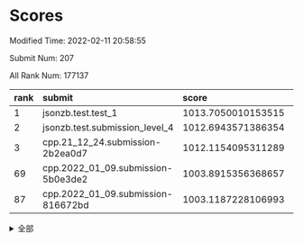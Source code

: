 # Scores

Modified Time: 2022-02-11 20:58:55

Submit Num: 207

All Rank Num: 177137

| rank |               submit               |       score        |       sigma        | pk_num |
| :--- | :--------------------------------- | :----------------- | :----------------- | :----- |
| 1    | jsonzb.test.test_1                 | 1013.7050010153515 | 0.8275219565201558 | 3418   |
| 2    | jsonzb.test.submission_level_4     | 1012.6943571386354 | 0.7824060121900135 | 3427   |
| 3    | cpp.21_12_24.submission-2b2ea0d7   | 1012.1154095311289 | 0.7715313280793956 | 3423   |
| 69   | cpp.2022_01_09.submission-5b0e3de2 | 1003.8915356368657 | 0.7174562479946222 | 3423   |
| 87   | cpp.2022_01_09.submission-816672bd | 1003.1187228106993 | 0.7194991206230116 | 3418   |


<details>
<summary>全部</summary>

| rank |                 submit                 |       score        |       sigma        | pk_num |
| :--- | :------------------------------------- | :----------------- | :----------------- | :----- |
| 1    | jsonzb.test.test_1                     | 1013.7050010153515 | 0.8275219565201558 | 3418   |
| 2    | jsonzb.test.submission_level_4         | 1012.6943571386354 | 0.7824060121900135 | 3427   |
| 3    | cpp.21_12_24.submission-2b2ea0d7       | 1012.1154095311289 | 0.7715313280793956 | 3423   |
| 4    | gobigger.level_3.submission_level_3_36 | 1011.5989036533596 | 0.796415449288201  | 3425   |
| 5    | gobigger.level_3.submission_level_3_15 | 1011.2142848743841 | 0.7651983106985758 | 3427   |
| 6    | gobigger.level_3.submission_level_3_13 | 1011.2085987424106 | 0.7756920344457081 | 3426   |
| 7    | gobigger.level_3.submission_level_3_40 | 1011.1596384745122 | 0.7563912887096121 | 3424   |
| 8    | gobigger.level_3.submission_level_3_9  | 1010.9953558212673 | 0.7672965992700064 | 3423   |
| 9    | gobigger.level_3.submission_level_3_38 | 1010.9120880881723 | 0.7668524577561611 | 3425   |
| 10   | gobigger.level_3.submission_level_3_30 | 1010.846055541482  | 0.7664188771551756 | 3426   |
| 11   | gobigger.level_3.submission_level_3_28 | 1010.8176495446961 | 0.7791490749787928 | 3425   |
| 12   | gobigger.level_3.submission_level_3_20 | 1010.8150922358603 | 0.777236057153085  | 3425   |
| 13   | gobigger.level_3.submission_level_3_27 | 1010.7789080265711 | 0.7611633536966451 | 3420   |
| 14   | gobigger.level_3.submission_level_3_23 | 1010.7323007789778 | 0.7867765953137961 | 3421   |
| 15   | gobigger.level_3.submission_level_3_42 | 1010.6988404687477 | 0.7801513123003032 | 3422   |
| 16   | gobigger.level_3.submission_level_3_43 | 1010.6648020730848 | 0.7795686985653988 | 3421   |
| 17   | gobigger.level_3.submission_level_3_29 | 1010.6565844055089 | 0.7757442458601236 | 3424   |
| 18   | gobigger.level_3.submission_level_3_16 | 1010.6499955413583 | 0.768432221994322  | 3425   |
| 19   | gobigger.level_3.submission_level_3_39 | 1010.5977699135202 | 0.7495503068500341 | 3421   |
| 20   | gobigger.level_3.submission_level_3_3  | 1010.526249703969  | 0.7385604074047472 | 3419   |
| 21   | gobigger.level_3.submission_level_3_48 | 1010.4951638446968 | 0.7645918486332149 | 3423   |
| 22   | gobigger.level_3.submission_level_3_6  | 1010.4891540913836 | 0.7517091844524456 | 3426   |
| 23   | gobigger.level_3.submission_level_3_4  | 1010.4191246311585 | 0.7599377847961659 | 3421   |
| 24   | gobigger.level_3.submission_level_3_11 | 1010.2882061318086 | 0.7630255797628213 | 3422   |
| 25   | gobigger.level_3.submission_level_3_10 | 1010.2538885054647 | 0.7569846646189098 | 3422   |
| 26   | gobigger.level_3.submission_level_3_31 | 1010.1494276788032 | 0.7566262905220632 | 3416   |
| 27   | gobigger.level_3.submission_level_3_41 | 1010.1146081643121 | 0.7692335985140306 | 3422   |
| 28   | gobigger.level_3.submission_level_3_46 | 1010.0607683332333 | 0.7370021484298455 | 3416   |
| 29   | gobigger.level_3.submission_level_3_8  | 1010.0363645656428 | 0.7631587892693008 | 3422   |
| 30   | gobigger.level_3.submission_level_3_25 | 1009.925495746585  | 0.7747215162913277 | 3424   |
| 31   | gobigger.level_3.submission_level_3_26 | 1009.9011164653408 | 0.7571960090558414 | 3418   |
| 32   | gobigger.level_3.submission_level_3_21 | 1009.8168879998124 | 0.7608228330162236 | 3418   |
| 33   | gobigger.level_3.submission_level_3_32 | 1009.7934210826899 | 0.7765783983188392 | 3424   |
| 34   | gobigger.level_3.submission_level_3_24 | 1009.7836009052382 | 0.7350711925108275 | 3421   |
| 35   | gobigger.level_3.submission_level_3_5  | 1009.6923994292122 | 0.7675828914433922 | 3424   |
| 36   | gobigger.level_3.submission_level_3_1  | 1009.6507396426299 | 0.7449086228921761 | 3430   |
| 37   | gobigger.level_3.submission_level_3_35 | 1009.5650443437847 | 0.7589113077379273 | 3423   |
| 38   | gobigger.level_3.submission_level_3_33 | 1009.5635115509599 | 0.7502101714788064 | 3417   |
| 39   | gobigger.level_3.submission_level_3_0  | 1009.4885253868933 | 0.7528753533192244 | 3422   |
| 40   | gobigger.level_3.submission_level_3_19 | 1009.4781828097093 | 0.7747959880061192 | 3423   |
| 41   | gobigger.level_3.submission_level_3_12 | 1009.441913372957  | 0.7692681177521047 | 3420   |
| 42   | gobigger.level_3.submission_level_3_44 | 1009.437633391779  | 0.7672680496347445 | 3421   |
| 43   | gobigger.level_3.submission_level_3_22 | 1009.3086622732234 | 0.746504236843279  | 3422   |
| 44   | gobigger.level_3.submission_level_3_14 | 1009.280001973989  | 0.766881415645678  | 3423   |
| 45   | gobigger.level_3.submission_level_3_47 | 1009.2617041418399 | 0.7652645430757427 | 3423   |
| 46   | gobigger.level_3.submission_level_3_7  | 1009.0021914978563 | 0.7297452948736567 | 3422   |
| 47   | gobigger.level_3.submission_level_3_2  | 1008.948827126071  | 0.742542129584696  | 3419   |
| 48   | gobigger.level_3.submission_level_3_18 | 1008.9153687668876 | 0.7338099441887714 | 3417   |
| 49   | gobigger.level_3.submission_level_3_34 | 1008.8452608348259 | 0.7656467233409148 | 3428   |
| 50   | gobigger.level_3.submission_level_3_45 | 1008.6211531097321 | 0.7560759531268115 | 3425   |
| 51   | gobigger.level_3.submission_level_3_17 | 1008.3815479366391 | 0.738515338564779  | 3426   |
| 52   | gobigger.level_3.submission_level_3_49 | 1007.9746569200436 | 0.7217919263274155 | 3423   |
| 53   | gobigger.level_3.submission_level_3_37 | 1007.8107076395033 | 0.7298198626606923 | 3415   |
| 54   | gobigger.level_1.submission_level_1_39 | 1004.6470728035335 | 0.7216953390533384 | 3427   |
| 55   | gobigger.level_1.submission_level_1_15 | 1004.5735672900008 | 0.7197449402883155 | 3423   |
| 56   | gobigger.level_1.submission_level_1_4  | 1004.505543862633  | 0.7232324748258229 | 3420   |
| 57   | gobigger.level_1.submission_level_1_6  | 1004.4479654311984 | 0.7178664645062173 | 3428   |
| 58   | gobigger.level_1.submission_level_1_23 | 1004.337395523155  | 0.7196511367965807 | 3421   |
| 59   | gobigger.level_1.submission_level_1_29 | 1004.2616100288553 | 0.7237422890330791 | 3425   |
| 60   | gobigger.level_1.submission_level_1_26 | 1004.2572928317594 | 0.721815894052447  | 3424   |
| 61   | gobigger.level_1.submission_level_1_30 | 1004.2157260019471 | 0.7080254632105933 | 3427   |
| 62   | gobigger.level_1.submission_level_1_34 | 1004.0621303296056 | 0.7314296781694855 | 3422   |
| 63   | gobigger.level_1.submission_level_1_47 | 1004.0356512719941 | 0.7189378220809296 | 3420   |
| 64   | gobigger.level_1.submission_level_1_36 | 1003.9691720541458 | 0.713394818393017  | 3426   |
| 65   | gobigger.level_1.submission_level_1_35 | 1003.9617697910757 | 0.720481825441824  | 3420   |
| 66   | gobigger.level_1.submission_level_1_46 | 1003.9605661885166 | 0.7129505926278541 | 3427   |
| 67   | gobigger.level_1.submission_level_1_44 | 1003.9600150503394 | 0.7186616493607947 | 3416   |
| 68   | gobigger.level_1.submission_level_1_21 | 1003.9116600353242 | 0.7080538018397935 | 3419   |
| 69   | cpp.2022_01_09.submission-5b0e3de2     | 1003.8915356368657 | 0.7174562479946222 | 3423   |
| 70   | gobigger.level_1.submission_level_1_31 | 1003.8675826455938 | 0.7151518341834169 | 3422   |
| 71   | gobigger.level_1.submission_level_1_45 | 1003.8021331867922 | 0.7159437060611282 | 3419   |
| 72   | gobigger.level_1.submission_level_1_38 | 1003.7061437289519 | 0.7196095718507846 | 3422   |
| 73   | gobigger.level_1.submission_level_1_8  | 1003.6772053556318 | 0.7212050741319185 | 3423   |
| 74   | gobigger.level_1.submission_level_1_20 | 1003.6185308894511 | 0.7178067255914582 | 3425   |
| 75   | gobigger.level_1.submission_level_1_10 | 1003.5758827697965 | 0.7196328834482036 | 3428   |
| 76   | gobigger.level_1.submission_level_1_24 | 1003.5609038607275 | 0.7092416241725098 | 3419   |
| 77   | gobigger.level_1.submission_level_1_48 | 1003.5387087147916 | 0.7285392142868488 | 3430   |
| 78   | gobigger.level_1.submission_level_1_43 | 1003.5290986716554 | 0.7181502986519283 | 3423   |
| 79   | gobigger.level_1.submission_level_1_41 | 1003.49618621799   | 0.7133886824369132 | 3421   |
| 80   | gobigger.level_1.submission_level_1_1  | 1003.4418880318473 | 0.7182213086579644 | 3420   |
| 81   | gobigger.level_1.submission_level_1_16 | 1003.3949763117649 | 0.7281450989631207 | 3427   |
| 82   | gobigger.level_1.submission_level_1_14 | 1003.3563539328512 | 0.7209237745461419 | 3419   |
| 83   | gobigger.level_1.submission_level_1_49 | 1003.3348289721447 | 0.7205866259350032 | 3424   |
| 84   | gobigger.level_1.submission_level_1_0  | 1003.2222512978855 | 0.7174864568675896 | 3421   |
| 85   | gobigger.level_1.submission_level_1_3  | 1003.2022744188262 | 0.7055439384118877 | 3421   |
| 86   | gobigger.level_1.submission_level_1_37 | 1003.1350914013278 | 0.7131945144950036 | 3417   |
| 87   | cpp.2022_01_09.submission-816672bd     | 1003.1187228106993 | 0.7194991206230116 | 3418   |
| 88   | gobigger.level_1.submission_level_1_2  | 1003.0934750288844 | 0.7214251876788893 | 3428   |
| 89   | gobigger.level_1.submission_level_1_19 | 1003.0811386523537 | 0.7102305060269607 | 3425   |
| 90   | gobigger.level_1.submission_level_1_32 | 1003.0593281008279 | 0.7236512713320139 | 3423   |
| 91   | gobigger.level_1.submission_level_1_25 | 1003.0331511899423 | 0.7177950795141692 | 3423   |
| 92   | gobigger.level_1.submission_level_1_18 | 1003.0314622716802 | 0.7208950048505574 | 3425   |
| 93   | gobigger.level_1.submission_level_1_5  | 1003.0074358432983 | 0.7241093516287864 | 3424   |
| 94   | gobigger.level_1.submission_level_1_33 | 1003.0008895470686 | 0.7223595477126528 | 3429   |
| 95   | gobigger.level_1.submission_level_1_9  | 1002.841274227769  | 0.729437597185908  | 3425   |
| 96   | gobigger.level_1.submission_level_1_27 | 1002.6660548166559 | 0.714727594851341  | 3420   |
| 97   | gobigger.level_1.submission_level_1_22 | 1002.6260049707079 | 0.7148270459410055 | 3419   |
| 98   | gobigger.level_1.submission_level_1_28 | 1002.3962083814589 | 0.7074643096163482 | 3422   |
| 99   | gobigger.level_1.submission_level_1_13 | 1002.3767894544378 | 0.7252626585076675 | 3426   |
| 100  | gobigger.level_1.submission_level_1_40 | 1002.3551331147735 | 0.7222328113720765 | 3425   |
| 101  | gobigger.level_1.submission_level_1_17 | 1002.1614516172499 | 0.7321309743966674 | 3425   |
| 102  | gobigger.level_1.submission_level_1_42 | 1002.0890638017664 | 0.7058755207934754 | 3422   |
| 103  | gobigger.level_1.submission_level_1_11 | 1001.8633616681113 | 0.7223132992510227 | 3426   |
| 104  | gobigger.level_1.submission_level_1_7  | 1001.6026854084676 | 0.702861669577102  | 3423   |
| 105  | gobigger.level_1.submission_level_1_12 | 1001.5997805273165 | 0.7037367057672397 | 3425   |
| 106  | gobigger.random.submission_random_7    | 997.6399931576644  | 0.7121619495695436 | 3426   |
| 107  | gobigger.random.submission_random_6    | 997.1729437483982  | 0.714574252743157  | 3417   |
| 108  | gobigger.random.submission_random_39   | 997.1468341850359  | 0.7047395356467597 | 3417   |
| 109  | gobigger.random.submission_random_29   | 997.0272556455535  | 0.7126406854918041 | 3423   |
| 110  | gobigger.random.submission_random_24   | 997.0189650596285  | 0.6934292804043373 | 3423   |
| 111  | gobigger.random.submission_random_8    | 996.8754497440093  | 0.7177983738008852 | 3420   |
| 112  | gobigger.random.submission_random_4    | 996.8419310965318  | 0.7208267053742612 | 3424   |
| 113  | gobigger.random.submission_random_18   | 996.6717472236948  | 0.7096873249519436 | 3424   |
| 114  | gobigger.random.submission_random_16   | 996.6468917023532  | 0.7046231354244928 | 3425   |
| 115  | gobigger.random.submission_random_49   | 996.6030203108177  | 0.7125213354642705 | 3424   |
| 116  | gobigger.random.submission_random_35   | 996.5955319551894  | 0.7199134292179566 | 3426   |
| 117  | gobigger.random.submission_random_2    | 996.4755090186441  | 0.7273413802141411 | 3428   |
| 118  | gobigger.random.submission_random_45   | 996.4619553291218  | 0.7209588895553131 | 3422   |
| 119  | gobigger.random.submission_random_34   | 996.4204700734224  | 0.7059201916096329 | 3424   |
| 120  | gobigger.random.submission_random_48   | 996.3632033305985  | 0.7031461866747222 | 3422   |
| 121  | gobigger.random.submission_random_13   | 996.3030665983712  | 0.707828195923225  | 3421   |
| 122  | gobigger.random.submission_random_23   | 996.2849528049272  | 0.7121774402138467 | 3423   |
| 123  | gobigger.random.submission_random_27   | 996.2825910821384  | 0.7167706283778832 | 3417   |
| 124  | gobigger.random.submission_random_38   | 996.1757421351143  | 0.7038609849002713 | 3423   |
| 125  | gobigger.random.submission_random_11   | 996.1751907346561  | 0.7098774968365364 | 3423   |
| 126  | gobigger.random.submission_random_32   | 996.1409038652502  | 0.7122483940152219 | 3424   |
| 127  | gobigger.random.submission_random_10   | 995.9480483632374  | 0.7262005492544068 | 3425   |
| 128  | gobigger.random.submission_random_15   | 995.9459878145714  | 0.7096843201094659 | 3422   |
| 129  | gobigger.random.submission_random_26   | 995.923761050377   | 0.7013911790313629 | 3424   |
| 130  | gobigger.random.submission_random_17   | 995.9159243102843  | 0.7111878016984666 | 3420   |
| 131  | gobigger.random.submission_random_0    | 995.9122578253869  | 0.7237247712320658 | 3426   |
| 132  | gobigger.random.submission_random_33   | 995.8991628541751  | 0.705094594562418  | 3424   |
| 133  | gobigger.random.submission_random_5    | 995.8832941984698  | 0.7066195186278696 | 3420   |
| 134  | gobigger.random.submission_random_25   | 995.8567132225832  | 0.6994237771877277 | 3427   |
| 135  | gobigger.random.submission_random_19   | 995.7902266833323  | 0.7049449512028677 | 3425   |
| 136  | gobigger.random.submission_random_9    | 995.7032158248983  | 0.7037710707575198 | 3424   |
| 137  | gobigger.random.submission_random_3    | 995.6609897371038  | 0.7116213628022652 | 3423   |
| 138  | gobigger.random.submission_random_36   | 995.6609247142758  | 0.7034728644172191 | 3424   |
| 139  | gobigger.random.submission_random_30   | 995.6405635147134  | 0.7096811934913594 | 3420   |
| 140  | gobigger.random.submission_random_40   | 995.5633075421546  | 0.7186349016393385 | 3425   |
| 141  | gobigger.random.submission_random_42   | 995.5544638102572  | 0.7089527802793143 | 3417   |
| 142  | gobigger.random.submission_random_43   | 995.494650589834   | 0.7109029954474877 | 3425   |
| 143  | gobigger.random.submission_random_47   | 995.4794848539924  | 0.7086159064884925 | 3421   |
| 144  | gobigger.random.submission_random_37   | 995.4734809026623  | 0.7170816521034855 | 3425   |
| 145  | gobigger.random.submission_random_28   | 995.4428269870036  | 0.7184796141330658 | 3422   |
| 146  | gobigger.random.submission_random_31   | 995.4049116575692  | 0.7109635161919858 | 3425   |
| 147  | gobigger.random.submission_random_14   | 995.4021121025824  | 0.7104383482664165 | 3420   |
| 148  | gobigger.random.submission_random_12   | 995.3947885535944  | 0.720188400973346  | 3426   |
| 149  | gobigger.random.submission_random_21   | 995.3699646641763  | 0.7038304402848443 | 3417   |
| 150  | gobigger.random.submission_random_20   | 995.2463747373306  | 0.7053187834247877 | 3425   |
| 151  | gobigger.random.submission_random_46   | 995.0183534858246  | 0.7214276255955626 | 3422   |
| 152  | gobigger.random.submission_random_44   | 994.9232123490743  | 0.7220268268372879 | 3424   |
| 153  | gobigger.random.submission_random_22   | 994.733802770598   | 0.7257130663960516 | 3420   |
| 154  | gobigger.random.submission_random_41   | 994.4480198233266  | 0.7358879603744009 | 3422   |
| 155  | gobigger.random.submission_random_1    | 994.0995262090996  | 0.7072844325877131 | 3421   |
| 156  | gobigger.level_2.submission_level_2_38 | 993.6011981201779  | 0.7372733145430607 | 3420   |
| 157  | gobigger.level_2.submission_level_2_18 | 993.4997709369662  | 0.7377529170897149 | 3427   |
| 158  | gobigger.level_2.submission_level_2_21 | 993.4076333433442  | 0.7148809149816325 | 3416   |
| 159  | gobigger.level_2.submission_level_2_4  | 993.0980365185645  | 0.7601013573917389 | 3423   |
| 160  | gobigger.level_2.submission_level_2_27 | 992.994720179246   | 0.7367226198012282 | 3422   |
| 161  | gobigger.level_2.submission_level_2_13 | 992.9338724959849  | 0.7390054836582565 | 3428   |
| 162  | gobigger.level_2.submission_level_2_22 | 992.9166796847778  | 0.737677860251261  | 3424   |
| 163  | gobigger.level_2.submission_level_2_32 | 992.7670343584499  | 0.7366678318105566 | 3425   |
| 164  | gobigger.level_2.submission_level_2_31 | 992.7646561927158  | 0.748104927626982  | 3422   |
| 165  | gobigger.level_2.submission_level_2_45 | 992.6434468610656  | 0.7423144561570388 | 3426   |
| 166  | gobigger.level_2.submission_level_2_49 | 992.5881924252246  | 0.7399718539600015 | 3419   |
| 167  | gobigger.level_2.submission_level_2_5  | 992.5565138676859  | 0.7502484533151612 | 3425   |
| 168  | gobigger.level_2.submission_level_2_36 | 992.5444193067486  | 0.7369461066058166 | 3423   |
| 169  | gobigger.level_2.submission_level_2_14 | 992.520515994035   | 0.72723778395082   | 3429   |
| 170  | gobigger.level_2.submission_level_2_40 | 992.5061298802704  | 0.7468268490895428 | 3420   |
| 171  | gobigger.level_2.submission_level_2_44 | 992.3215087026059  | 0.7391892547402104 | 3428   |
| 172  | gobigger.level_2.submission_level_2_8  | 992.2214970122743  | 0.7607529163224795 | 3421   |
| 173  | gobigger.level_2.submission_level_2_24 | 992.1873214883194  | 0.7335540536748945 | 3423   |
| 174  | gobigger.level_2.submission_level_2_6  | 992.1728333866718  | 0.7421819344931263 | 3423   |
| 175  | gobigger.level_2.submission_level_2_16 | 992.1146799129905  | 0.7480357992367029 | 3426   |
| 176  | gobigger.level_2.submission_level_2_29 | 992.0053155331964  | 0.7384450753065732 | 3424   |
| 177  | gobigger.level_2.submission_level_2_19 | 991.970189358322   | 0.7562930998367998 | 3430   |
| 178  | gobigger.level_2.submission_level_2_34 | 991.9243537862652  | 0.7328821400647199 | 3422   |
| 179  | gobigger.level_2.submission_level_2_1  | 991.8353516281617  | 0.7490406208599205 | 3424   |
| 180  | gobigger.level_2.submission_level_2_35 | 991.8298622224522  | 0.7581853342463739 | 3422   |
| 181  | gobigger.level_2.submission_level_2_30 | 991.786415993841   | 0.7310574100435085 | 3422   |
| 182  | gobigger.level_2.submission_level_2_17 | 991.7525511191352  | 0.7434536170652295 | 3424   |
| 183  | gobigger.level_2.submission_level_2_15 | 991.6314935447778  | 0.7517578217160538 | 3426   |
| 184  | gobigger.level_2.submission_level_2_37 | 991.630972631857   | 0.7517506340421605 | 3427   |
| 185  | gobigger.level_2.submission_level_2_12 | 991.6128918335236  | 0.7422871058194097 | 3420   |
| 186  | gobigger.level_2.submission_level_2_43 | 991.5983509095959  | 0.757714148340888  | 3424   |
| 187  | gobigger.level_2.submission_level_2_41 | 991.5547835539186  | 0.7615016911804048 | 3425   |
| 188  | gobigger.level_2.submission_level_2_20 | 991.5381639900079  | 0.7445658983012347 | 3426   |
| 189  | gobigger.level_2.submission_level_2_39 | 991.5373934383259  | 0.7587500952776703 | 3421   |
| 190  | gobigger.level_2.submission_level_2_46 | 991.5106591671555  | 0.740411143926578  | 3419   |
| 191  | gobigger.level_2.submission_level_2_25 | 991.5047719627031  | 0.7545729772982442 | 3424   |
| 192  | gobigger.level_2.submission_level_2_48 | 991.4490195368162  | 0.7387758219630144 | 3425   |
| 193  | gobigger.level_2.submission_level_2_9  | 991.4380025334243  | 0.7309328734581688 | 3425   |
| 194  | gobigger.level_2.submission_level_2_42 | 991.3962176040292  | 0.7778525773502156 | 3427   |
| 195  | gobigger.level_2.submission_level_2_26 | 991.3251874249798  | 0.7507736933351457 | 3421   |
| 196  | gobigger.level_2.submission_level_2_28 | 991.3026050075997  | 0.7594099463297245 | 3422   |
| 197  | gobigger.level_2.submission_level_2_11 | 991.2950576954869  | 0.7479498722645277 | 3420   |
| 198  | gobigger.level_2.submission_level_2_33 | 991.2808788691     | 0.7712047932448239 | 3418   |
| 199  | gobigger.level_2.submission_level_2_47 | 991.1949963715487  | 0.7569990914168679 | 3424   |
| 200  | gobigger.level_2.submission_level_2_2  | 991.1608424334603  | 0.7574046915361858 | 3425   |
| 201  | gobigger.level_2.submission_level_2_23 | 991.1410508314078  | 0.7635003746002431 | 3422   |
| 202  | gobigger.level_2.submission_level_2_7  | 990.8471963740926  | 0.7509161759639876 | 3427   |
| 203  | gobigger.level_2.submission_level_2_10 | 990.7706638794111  | 0.7794333350054448 | 3422   |
| 204  | gobigger.level_2.submission_level_2_3  | 990.466796467012   | 0.758900219073941  | 3424   |
| 205  | gobigger.level_2.submission_level_2_0  | 990.1946229230598  | 0.764255161027067  | 3423   |
| 206  | gobigger.none.submission_none_0        | 977.0865082007208  | 1.33481779097514   | 3430   |
| 207  | gobigger.none.submission_none_1        | 977.0079519592152  | 1.3192737328941104 | 3422   |

</details>